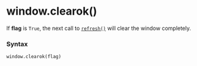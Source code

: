 # window.clearok()

If **flag** is `True`, the next call to [`refresh()`](/modules/curses/window/refresh.md) will clear the window completely.

### Syntax

```python
window.clearok(flag)
```